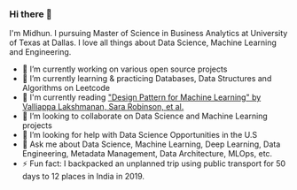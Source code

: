 ### Hi there 👋

I'm Midhun. I pursuing Master of Science in Business Analytics at University of Texas at Dallas. I love all things about Data Science, Machine Learning and Engineering.


- 🔭 I’m currently working on various open source projects
- 🌱 I’m currently learning & practicing Databases, Data Structures and Algorithms on Leetcode
- 📖 I'm currently reading ["Design Pattern for Machine Learning" by Valliappa Lakshmanan, Sara Robinson, et al.](https://www.amazon.com/Machine-Learning-Design-Patterns-Preparation/dp/1098115783)
- 👯 I’m looking to collaborate on Data Science and Machine Learning projects
- 🤔 I’m looking for help with Data Science Opportunities in the U.S
- 💬 Ask me about Data Science, Machine Learning, Deep Learning, Data Engineering, Metadata Management, Data Architecture, MLOps, etc.
- ⚡ Fun fact: I backpacked an unplanned trip using public transport for 50 days to 12 places in India in 2019. 
